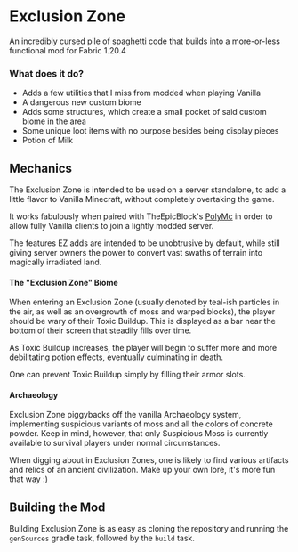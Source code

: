 # Exclusion Zone
An incredibly cursed pile of spaghetti code that builds into a more-or-less functional mod for Fabric 1.20.4

### What does it do?
- Adds a few utilities that I miss from modded when playing Vanilla
- A dangerous new custom biome
- Adds some structures, which create a small pocket of said custom biome in the area
- Some unique loot items with no purpose besides being display pieces
- Potion of Milk

## Mechanics
The Exclusion Zone is intended to be used on a server standalone, to add a little flavor to Vanilla Minecraft, without
completely overtaking the game.

It works fabulously when paired with TheEpicBlock's [PolyMc](https://github.com/TheEpicBlock/PolyMc) in order to allow
fully Vanilla clients to join a lightly modded server.

The features EZ adds are intended to be unobtrusive by default,
while still giving server owners the power to convert vast swaths of terrain into magically irradiated land. 

#### The "Exclusion Zone" Biome
When entering an Exclusion Zone (usually denoted by teal-ish particles in the air, as well as an overgrowth of moss and warped blocks),
the player should be wary of their Toxic Buildup. This is displayed as a bar near the bottom of their screen that steadily fills over time.

As Toxic Buildup increases, the player will begin to suffer more and more debilitating potion effects, eventually culminating in death.

One can prevent Toxic Buildup simply by filling their armor slots.

#### Archaeology
Exclusion Zone piggybacks off the vanilla Archaeology system, implementing suspicious variants of moss and all the colors of concrete powder.
Keep in mind, however, that only Suspicious Moss is currently available to survival players under normal circumstances. 

When digging about in Exclusion Zones, one is likely to find various artifacts and relics of an ancient civilization. Make up your own lore,
it's more fun that way :)


## Building the Mod
Building Exclusion Zone is as easy as cloning the repository and running the `genSources` gradle task, followed by the `build` task.